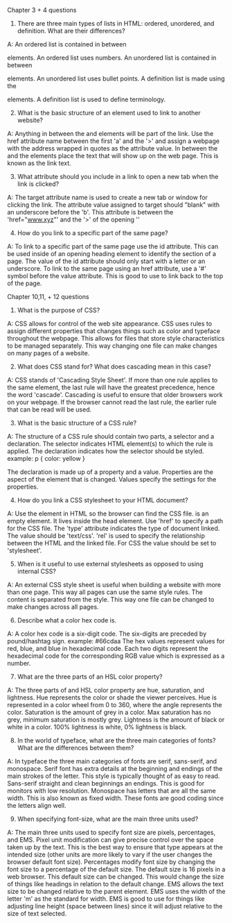 Chapter 3 + 4 questions

1. There are three main types of lists in HTML: ordered, unordered, and definition. What are their differences?

A:
An ordered list is contained in between <ol></ol> elements. An ordered list uses numbers.
An unordered list is contained in between <ul></ul> elements. An unordered list uses bullet points.
A definition list is made using the <dl></dl> elements. A definition list is used to define terminology.


2.  What is the basic structure of an element used to link to another website?

 A:
 Anything in between the <a> and </a> elements will be part of the link.
 Use the href attribute name between the first 'a' and the '>' and assign a webpage with the address wrapped in quotes as the attribute value.
 In between the <a> and the </a> elements place the text that will show up on the web page. This is known as the link text.

3.  What attribute should you include in a link to open a new tab when the link is clicked?

A:
The target attribute name is used to create a new tab or window for clicking the link. The attribute value assigned to target should "blank" with an underscore before the 'b'. This attribute is between the 'href="www.xyz"' and the '>' of the opening '<a>'

4.  How do you link to a specific part of the same page?

A:
To link to a specific part of the same page use the id attribute. This can be used inside of an opening heading element to identify the section of a page. The value of the id attribute should only start with a letter or an underscore.
To link to the same page using an href attribute, use a '#' symbol before the value attribute. This is good to use to link back to the top of the page.

Chapter 10,11, + 12 questions

1. What is the purpose of CSS?

A:
CSS allows for control of the web site appearance. CSS uses rules to assign different properties that changes things such as color and typeface throughout the webpage. This allows for files that store style characteristics to be managed separately. This way changing one file can make changes on many pages of a website.

2. What does CSS stand for? What does cascading mean in this case?

A:
CSS stands of 'Cascading Style Sheet'. If more than one rule applies to the same element, the last rule will have the greatest precedence, hence the word 'cascade'. Cascading is useful to ensure that older browsers work on your webpage. If the browser cannot read the last rule, the earlier rule that can be read will be used.  

3. What is the basic structure of a CSS rule?

A:
The structure of a CSS rule should contain two parts, a selector and a declaration. The selector indicates HTML element(s) to which the rule is applied. The declaration indicates how the selector should be styled. example: p { color: yellow }

The declaration is made up of a property and a value. Properties are the aspect of the element that is changed. Values specify the settings for the properties.


4. How do you link a CSS stylesheet to your HTML document?

A:
Use the <link> element in HTML so the browser can find the CSS file. <link> is an empty element. It lives inside the head element.
Use 'href' to specify a path for the CSS file. The 'type' attribute indicates the type of document linked. The value should be 'text/css'. 'rel' is used to specify the relationship between the HTML and the linked file. For CSS the value should be set to 'stylesheet'.

5. When is it useful to use external stylesheets as opposed to using internal CSS?

A:
An external CSS style sheet is useful when building a website with more than one page. This way all pages can use the same style rules. The content is separated from the style. This way one file can be changed to make changes across all pages.

6. Describe what a color hex code is.

A:
A color hex code is a six-digit code. The six-digits are preceded by pound/hashtag sign. example: #66cdaa
The hex values represent values for red, blue, and blue in hexadecimal code. Each two digits represent the hexadecimal code for the corresponding RGB value which is expressed as a number.

7. What are the three parts of an HSL color property?

A:
The three parts of and HSL color property are hue, saturation, and lightness.
Hue represents the color or shade the viewer perceives. Hue is represented in a color wheel from 0 to 360, where the angle represents the color.
Saturation is the amount of grey in a color. Max saturation has no grey, minimum saturation is mostly grey.
Lightness is the amount of black or white in a color. 100% lightness is white, 0% lightness is black.

8. In the world of typeface, what are the three main categories of fonts? What are the differences between them?

A:
In typeface the three main categories of fonts are serif, sans-serif, and monospace.
Serif font has extra details at the beginning and endings of the main strokes of the letter. This style is typically thought of as easy to read.
Sans-serif straight and clean beginnings an endings. This is good for monitors with low resolution.
Monospace has letters that are all the same width. This is also known as fixed width. These fonts are good coding since the letters align well.

9. When specifying font-size, what are the main three units used?

A:
The main three units used to specify font size are pixels, percentages, and EMS.
Pixel unit modification can give precise control over the space taken up by the text. This is the best way to ensure that type appears at the intended size (other units are more likely to vary if the user changes the browser default font size).
Percentages modify font size by changing the font size to a percentage of the default size. The default size is 16 pixels in a web browser. This default size can be changed. This would change the size of things like headings in relation to the default change.
EMS allows the text size to be changed relative to the parent element. EMS uses the width of the letter 'm' as the standard for width. EMS is good to use for things like adjusting line height (space between lines) since it will adjust relative to the size of text selected.
